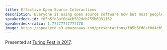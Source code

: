 ```yaml
---
title: Effective Open Source Interactions
description: Everyone is using open source software now but most people have not figured out how to interact effectively with the open source software community.
speakerdeck-id: f05b5fd8af0d4cb582deb755b6931162
speakerdeck-ratio: 1.77777777777778
image: https://speakerd.s3.amazonaws.com/presentations/f05b5fd8af0d4cb582deb755b6931162/preview_slide_0.jpg
---
```

Presented at [Turing Fest in 2017](https://www.turingfest.com/2017/engineering/mike-mcquaid).
